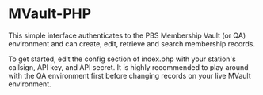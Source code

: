 # MVault-PHP
This simple interface authenticates to the PBS Membership Vault (or QA) environment and can create, edit, retrieve and search membership records.

To get started, edit the config section of index.php with your station's callsign, API key, and API secret. It is highly recommended to play around with the QA environment first before changing records on your live MVault environment.